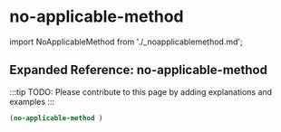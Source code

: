 # no-applicable-method

import NoApplicableMethod from './_noapplicablemethod.md';

<NoApplicableMethod />

## Expanded Reference: no-applicable-method

:::tip
TODO: Please contribute to this page by adding explanations and examples
:::

```lisp
(no-applicable-method )
```
